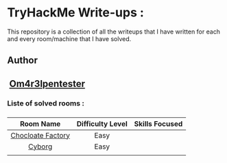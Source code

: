 # TryHackMe Write-ups :

This repository is a collection of all the writeups that I have written for each and every room/machine that I have solved.
## Author

​	[Om4r3lpentester](https://tryhackme.com/p/Om4r3lpentester)
------



### Liste of solved rooms :



### 

|                          Room Name                           | Difficulty Level | Skills Focused |
| :----------------------------------------------------------: | :--------------: | :------------: |
| [Chocloate Factory](https://github.com/Itatshi19/TryHackMe_Write-ups/blob/main/Chocolate_Factory/writeup.md) |       Easy       |                |
| [Cyborg](https://github.com/Itatshi19/TryHackMe_Write-ups/blob/main/cyborg/cyborg_writeup.md) |       Easy       |                |
|                                                              |                  |                |
